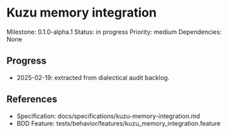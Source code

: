 # Kuzu memory integration
Milestone: 0.1.0-alpha.1
Status: in progress
Priority: medium
Dependencies: None

## Progress
- 2025-02-19: extracted from dialectical audit backlog.

## References
- Specification: docs/specifications/kuzu-memory-integration.md
- BDD Feature: tests/behavior/features/kuzu_memory_integration.feature

